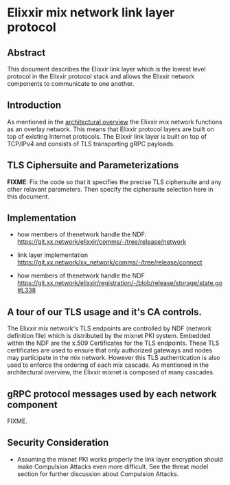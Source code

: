 
# Elixxir mix network link layer protocol

## Abstract

This document describes the Elixxir link layer which is the
lowest level protocol in the Elixxir protocol stack and allows
the Elixxir network components to communicate to one another.

## Introduction

As mentioned in the [architectural overview](architecture.md) the
Elixxir mix network functions as an overlay network. This means that
Elixxir protocol layers are built on top of existing Internet
protocols. The Elixxir link layer is built on top of TCP/IPv4 and
consists of TLS transporting gRPC payloads.

## TLS Ciphersuite and Parameterizations

**FIXME**: Fix the code so that it specifies the precise TLS ciphersuite and any other
relavant parameters. Then specify the ciphersuite selection here in this document.

## Implementation

- how members of thenetwork handle the NDF:
  https://git.xx.network/elixxir/comms/-/tree/release/network

- link layer implementation
  https://git.xx.network/xx_network/comms/-/tree/release/connect

- how members of thenetwork handle the NDF
  https://git.xx.network/elixxir/registration/-/blob/release/storage/state.go#L338


## A tour of our TLS usage and it's CA controls.

The Elixxir mix network's TLS endpoints are controlled by NDF
(network definition file) which is distributed
by the mixnet PKI system. Embedded within the NDF are the x.509
Certificates for the TLS endpoints. These TLS certificates are
used to ensure that only authorized gateways and nodes may participate
in the mix network. However this TLS authentication is also used to
enforce the ordering of each mix cascade. As mentioned in the
architectural overview, the Elixxir mixnet is composed of many
cascades.


## gRPC protocol messages used by each network component

FIXME.

## Security Consideration

- Assuming the mixnet PKI works properly the link layer encryption should
  make Compulsion Attacks even more difficult. See the threat model section
  for further discussion about Compulsion Attacks.

